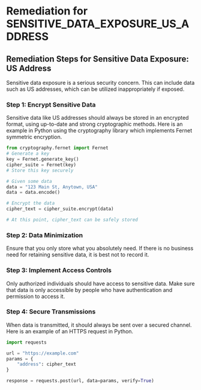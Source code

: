 # Remediation for SENSITIVE_DATA_EXPOSURE_US_ADDRESS

## Remediation Steps for Sensitive Data Exposure: US Address
Sensitive data exposure is a serious security concern. This can include data such as US addresses, which can be utilized inappropriately if exposed.  

### Step 1: Encrypt Sensitive Data 
Sensitive data like US addresses should always be stored in an encrypted format, using up-to-date and strong cryptographic methods. Here is an example in Python using the cryptography library which implements Fernet symmetric encryption.

```python
from cryptography.fernet import Fernet
# Generate a key
key = Fernet.generate_key()
cipher_suite = Fernet(key)
# Store this key securely

# Given some data
data = "123 Main St, Anytown, USA"
data = data.encode()

# Encrypt the data
cipher_text = cipher_suite.encrypt(data)

# At this point, cipher_text can be safely stored
```

### Step 2: Data Minimization
Ensure that you only store what you absolutely need. If there is no business need for retaining sensitive data, it is best not to record it. 

### Step 3: Implement Access Controls
Only authorized individuals should have access to sensitive data. Make sure that data is only accessible by people who have authentication and permission to access it.

### Step 4: Secure Transmissions 
When data is transmitted, it should always be sent over a secured channel. Here is an example of an HTTPS request in Python.

```python
import requests

url = "https://example.com"
params = {
    "address": cipher_text
}

response = requests.post(url, data=params, verify=True)
```